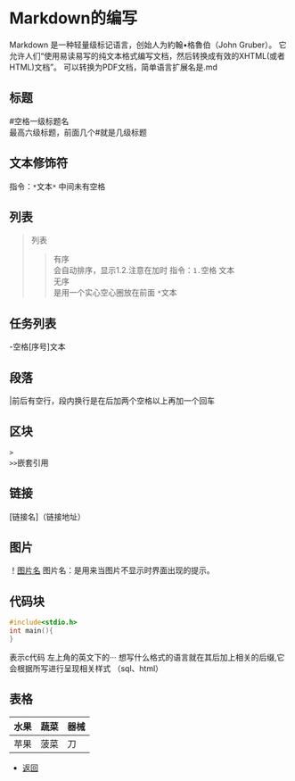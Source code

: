                        

# Markdown的编写             
Markdown 是一种轻量级标记语言，创始人为約翰•格魯伯（John Gruber）。 它允许人们“使用易读易写的纯文本格式编写文档，然后转换成有效的XHTML(或者HTML)文档”。
可以转换为PDF文档，简单语言扩展名是.md
## 标题
#空格一级标题名             
最高六级标题，前面几个#就是几级标题
## 文本修饰符
指令：`*`文本`*`
中间未有空格
## 列表
>列表
>>有序                 
会自动排序，显示1.2.注意在加时
指令：`1.`空格 文本              
无序           
是用一个实心空心圈放在前面  `*`文本
## 任务列表
-空格[序号]文本
## 段落
|前后有空行，段内换行是在后加两个空格以上再加一个回车
## 区块
`>`                          
`>>`嵌套引用
## 链接
[链接名]（链接地址）
 ## 图片
！[图片名](图片地址)
图片名：是用来当图片不显示时界面出现的提示。
## 代码块
```c  
#include<stdio.h>
int main(){
}
```                
表示c代码
左上角的英文下的···
想写什么格式的语言就在其后加上相关的后缀,它会根据所写进行呈现相关样式
（sql、html）
## 表格
水果|蔬菜|器械
----|----|---
苹果|菠菜|刀

* [返回](../README.md)  
